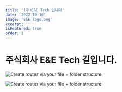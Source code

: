 ```yaml
---
title: '(주)E&E Tech 입니다'
date: '2022-10-16'
image: 'E&E logo.png'
excerpt: ''
isFeatured: true
order: 1
---
```


# 주식회사 E&E Tech 길입니다.  

![Create routes via your file + folder structure](E&E1.png)

![Create routes via your file + folder structure](E&E2.png)  